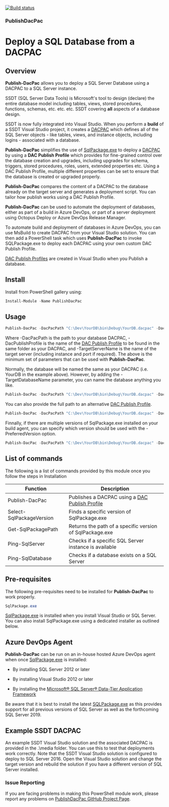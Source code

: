 [![Build status](https://qatar-re.visualstudio.com/QatarRe.BI/_apis/build/status/Pester%20Test)](https://qatar-re.visualstudio.com/QatarRe.BI/_build/latest?definitionId=51)

### PublishDacPac

# Deploy a SQL Database from a DACPAC

## Overview

**Publish-DacPac** allows you to deploy a SQL Server Database using a DACPAC to a SQL Server instance.

SSDT (SQL Server Data Tools) is Microsoft's tool to design (declare) the entire database model including tables, views, stored procedures, functions, schemas, etc. etc. etc.  SSDT covering **all** aspects of a database design.

SSDT is now fully integrated into Visual Studio.  When you perform a **build** of a SSDT Visual Studio project, it creates a [DACPAC](https://msdn.microsoft.com/en-IN/library/ee210546.aspx) which defines all of the SQL Server objects - like tables, views, and instance objects, including logins - associated with a database.

**Publish-DacPac** simplifies the use of [SqlPackage.exe](https://docs.microsoft.com/en-us/sql/tools/sqlpackage) to deploy a [DACPAC](https://msdn.microsoft.com/en-IN/library/ee210546.aspx) by using a **DAC Publish Profile** which provides for fine-grained control over the database creation and upgrades, including upgrades for schema, triggers, stored
procedures, roles, users, extended properties etc. Using a DAC Publish Profile, multiple
different properties can be set to ensure that the database is created or
upgraded properly.

**Publish-DacPac** compares the content of a DACPAC to the database already on the target server and generates a deployment script.  You can tailor how publish works using a DAC Publish Profile.

**Publish-DacPac** can be used to automate the deployment of databases, either as part of a build in Azure DevOps, or part of a server deployment using Octopus Deploy or Azure DevOps Release Manager.

To automate build and deployment of databases in Azure DevOps, you can use MsBuild to create DACPAC from your Visual Studio solution.  You can then add a PowerShell task which uses **Publish-DacPac** to invoke SQLPackage.exe to deploy each DACPAC using your own custom DAC Publish Profile.

[DAC Publish Profiles](https://github.com/DrJohnT/PublishDacPac/wiki/DAC-Publish-Profile) are created in Visual Studio when you Publish a database.

## Install

Install from PowerShell gallery using:

~~~~~~~~~~~~~~~~~~~~~~~~~~~~~~~~~~~~~~~~~~~~~~~~~~~~~~~~~~~~~~~~~~~~~ powershell
Install-Module -Name PublishDacPac
~~~~~~~~~~~~~~~~~~~~~~~~~~~~~~~~~~~~~~~~~~~~~~~~~~~~~~~~~~~~~~~~~~~~~~~~~~~~~~~~

## Usage

~~~~~~~~~~~~~~~~~~~~~~~~~~~~~~~~~~~~~~~~~~~~~~~~~~~~~~~~~~~~~~~~~~~~~ powershell
Publish-DacPac -DacPacPath "C:\Dev\YourDB\bin\Debug\YourDB.dacpac" -DacPublishProfile "YourDB.CI.publish.xml" -TargetServerName "YourDBServer"
~~~~~~~~~~~~~~~~~~~~~~~~~~~~~~~~~~~~~~~~~~~~~~~~~~~~~~~~~~~~~~~~~~~~~~~~~~~~~~~~

Where -DacPacPath is the path to your database DACPAC, -DacPublishProfile is the name of the [DAC Publish Profile](https://github.com/DrJohnT/PublishDacPac/wiki/DAC-Publish-Profile) to be found in the same folder as your DACPAC, and -TargetServerName is the name of the target server (including instance and port if required).  The above is the minimum set of parameters that can be used with **Publish-DacPac**.

Normally, the database will be named the same as your DACPAC (i.e. YourDB in the example above).  However, by adding the -TargetDatabaseName parameter, you can name the database anything you like.

~~~~~~~~~~~~~~~~~~~~~~~~~~~~~~~~~~~~~~~~~~~~~~~~~~~~~~~~~~~~~~~~~~~~~ powershell
Publish-DacPac -DacPacPath "C:\Dev\YourDB\bin\Debug\YourDB.dacpac" -DacPublishProfile "YourDB.CI.publish.xml" -TargetServerName "YourDBServer" -TargetDatabaseName "YourNewNameDB"
~~~~~~~~~~~~~~~~~~~~~~~~~~~~~~~~~~~~~~~~~~~~~~~~~~~~~~~~~~~~~~~~~~~~~~~~~~~~~~~~

You can also provide the full path to an alternative [DAC Publish Profile](https://github.com/DrJohnT/PublishDacPac/wiki/DAC-Publish-Profile).

~~~~~~~~~~~~~~~~~~~~~~~~~~~~~~~~~~~~~~~~~~~~~~~~~~~~~~~~~~~~~~~~~~~~~ powershell
Publish-DacPac -DacPacPath "C:\Dev\YourDB\bin\Debug\YourDB.dacpac" -DacPublishProfile "C:\Dev\YourDB\bin\Debug\YourDB.CI.publish.xml" -TargetServerName "YourDBServer"
~~~~~~~~~~~~~~~~~~~~~~~~~~~~~~~~~~~~~~~~~~~~~~~~~~~~~~~~~~~~~~~~~~~~~~~~~~~~~~~~

Finnally, if there are multiple versions of SqlPackage.exe installed on your build agent, you can specify which version should be used with the  -PreferredVersion option.

~~~~~~~~~~~~~~~~~~~~~~~~~~~~~~~~~~~~~~~~~~~~~~~~~~~~~~~~~~~~~~~~~~~~~ powershell
Publish-DacPac -DacPacPath "C:\Dev\YourDB\bin\Debug\YourDB.dacpac" -DacPublishProfile "C:\Dev\YourDB\bin\Debug\YourDB.CI.publish.xml" -TargetServerName "YourDBServer" -PreferredVersion latest
~~~~~~~~~~~~~~~~~~~~~~~~~~~~~~~~~~~~~~~~~~~~~~~~~~~~~~~~~~~~~~~~~~~~~~~~~~~~~~~~

## List of commands

The following is a list of commands provided by this module once you
follow the steps in Installation

| **Function**              | **Description**                                                             |
|--------------------------|-----------------------------------------------------------------------------|
| Publish-DacPac           | Publishes a DACPAC using a [DAC Publish Profile](https://github.com/DrJohnT/PublishDacPac/wiki/DAC-Publish-Profile)  |
| Select-SqlPackageVersion | Finds a specific version of SqlPackage.exe               |
| Get-SqlPackagePath       | Returns the path of a specific version of SqlPackage.exe |
| Ping-SqlServer           | Checks if a specific SQL Server instance is available             |
| Ping-SqlDatabase         | Checks if a database exists on a SQL Server              |

## Pre-requisites

The following pre-requisites need to be installed for **Publish-DacPac** to work properly.

~~~~~~~~~~~~~~~~~~~~~~~~~~~~~~~~~~~~~~~~~~~~~~~~~~~~~~~~~~~~~~~~~~~~~ powershell
SqlPackage.exe
~~~~~~~~~~~~~~~~~~~~~~~~~~~~~~~~~~~~~~~~~~~~~~~~~~~~~~~~~~~~~~~~~~~~~~~~~~~~~~~~

[SqlPackage.exe](https://docs.microsoft.com/en-us/sql/tools/sqlpackage) is installed when you install Visual Studio or SQL Server.  You can also install SqlPackage.exe using a dedicated installer as outlined below.

## Azure DevOps Agent

**Publish-DacPac** can be run on an in-house hosted Azure DevOps agent when once [SqlPackage.exe](https://docs.microsoft.com/en-us/sql/tools/sqlpackage) is installed:

* By installing SQL Server 2012 or later

* By installing Visual Studio 2012 or later

* By installing the [Microsoft® SQL Server® Data-Tier Application Framework](https://docs.microsoft.com/en-us/sql/tools/sqlpackage-download)

Be aware that it is best to install the latest
[SQLPackage.exe](https://docs.microsoft.com/en-us/sql/tools/sqlpackage-download)
as this provides support for all previous versions of SQL Server as well as the forthcoming SQL Server 2019.

## Example SSDT DACPAC

An example SSDT Visual Studio solution and the associated DACPAC is provided in the .\media folder.  You can use this to test that deployments work correctly.  Note that the SSDT Visual Studio solution is configured to deploy to SQL Server 2016.  Open the Visual Studio solution and change the target version and rebuild the solution if you have a different version of SQL Server installed.

### Issue Reporting

If you are facing problems in making this PowerShell module work, please report any
problems on [PublishDacPac GitHub Project
Page](https://github.com/DrJohnT/PublishDacPac/issues).
